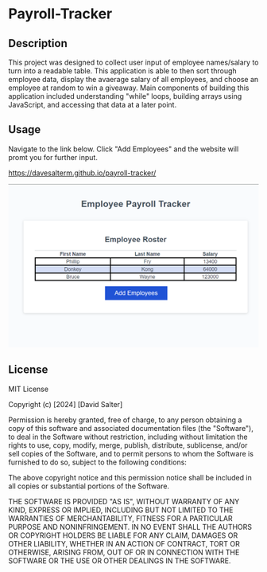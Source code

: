 # Payroll-Tracker

## Description

This project was designed to collect user input of employee names/salary to turn into a readable table. This application is able to then sort through employee data, display the avaerage salary of all employees, and choose an employee at random to win a giveaway. Main components of building this application included understanding "while" loops, building arrays using JavaScript, and accessing that data at a later point.

## Usage
Navigate to the link below. Click "Add Employees" and the website will promt you for further input.

https://davesalterm.github.io/payroll-tracker/

![](Assets/screenshot.png)


## License

MIT License

Copyright (c) [2024] [David Salter]

Permission is hereby granted, free of charge, to any person obtaining a copy
of this software and associated documentation files (the "Software"), to deal
in the Software without restriction, including without limitation the rights
to use, copy, modify, merge, publish, distribute, sublicense, and/or sell
copies of the Software, and to permit persons to whom the Software is
furnished to do so, subject to the following conditions:

The above copyright notice and this permission notice shall be included in all
copies or substantial portions of the Software.

THE SOFTWARE IS PROVIDED "AS IS", WITHOUT WARRANTY OF ANY KIND, EXPRESS OR
IMPLIED, INCLUDING BUT NOT LIMITED TO THE WARRANTIES OF MERCHANTABILITY,
FITNESS FOR A PARTICULAR PURPOSE AND NONINFRINGEMENT. IN NO EVENT SHALL THE
AUTHORS OR COPYRIGHT HOLDERS BE LIABLE FOR ANY CLAIM, DAMAGES OR OTHER
LIABILITY, WHETHER IN AN ACTION OF CONTRACT, TORT OR OTHERWISE, ARISING FROM,
OUT OF OR IN CONNECTION WITH THE SOFTWARE OR THE USE OR OTHER DEALINGS IN THE
SOFTWARE.